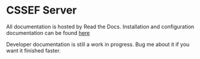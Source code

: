 # CSSEF Server

All documentation is hosted by Read the Docs.
Installation and configuration documentation can be found [here](http://cssef.readthedocs.org/en/latest/server.html)

Developer documentation is still a work in progress. Bug me about it if you want it finished faster.

<!----
## Installation and Setup
### Rabbitmq
Install the server and make sure it is enabled and running
```
user@host:~$ sudo apt-get install rabbitmq-server
user@host:~$ sudo systemctl enable rabbitmq-server.service
Executing /usr/sbin/update-rc.d rabbitmq-server defaults
Executing /usr/sbin/update-rc.d rabbitmq-server enable
user@host:~$ sudo systemctl status rabbitmq-servier.service | grep Active:
   Active: active (running) since Fri 2016-01-01 00:33:07 AKST; 13min ago
```

Now add a new user within rabbitmq for the cssef server and clients
```
user@host:~$ rabbitmqctl add_user cssefd-user cssefd-pass
user@host:~$ rabbitmqctl set_user_tags cssefd-user administrator
user@host:~$ rabbitmqctl set_permissions cssefd-user ".*" ".*" ".*"
```

### CSSEF Server
Now clone the cssef repo and install the server via pip. The pip package is called 'cssefserver'.
```
user@host:~$ git clone https://github.com/bplower/cssef.git
user@host:~$ cd cssef/Cssef
user@host:~/cssef/Cssef$ sudo pip install .
```

If you see an error ```fatal error: Python.h: No such file or directory``` while the package is installing sqlalchemy, it's most likely because you don't have the python headers installed.
```
user@host:~$ sudo pip uninstall sqlalchemy
user@host:~$ sudo apt-get install python-dev
user@host:~$ sudo pip install .
```

Be sure to set the rabbitmq username and password in the celery section of the config file located at ```/etc/cssef/cssefd.conf```.
```
rpc_username = cssefd-user
rpc_password = cssefd-pass
rpc_host = localhost

amqp_username = cssefd-user
amqp_password = cssefd-pass
amqp_host = localhost
```

# Usage
Installing the cssefserver package will provide the 'cssefd' utility, which can be used to start and stop the server.

Start the service:
```
user@host:~$ cssefd
usage: cssefd start|stop|restart|status
user@host:~$ ssefd start
user@host:~$ cssefd status
Running with pid 11231
```
---->
